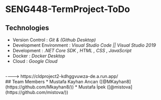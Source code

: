 # SENG448-TermProject-ToDo
## Technologies
*  Version Control : <i> Git & (Github Desktop) </i>
*  Development Environment : <i> Visual Studio Code || Visual Studio 2019 </i>
*  Development  : <i>.NET Core SDK , HTML , CSS , JavaScript </i>
*  Docker : <i> Docker Desktop </i>
*  Cloud : <i> Google Cloud </i>
<br>
---->  https://cldproject2-kdhggvuwza-de.a.run.app/
<br>
## Team Members
* Mustafa Kayhan Arıcan ([@MKayhan8](https://github.com/Mkayhan8/))
* Mustafa İpek ([@mistova](https://github.com/mistova/))
